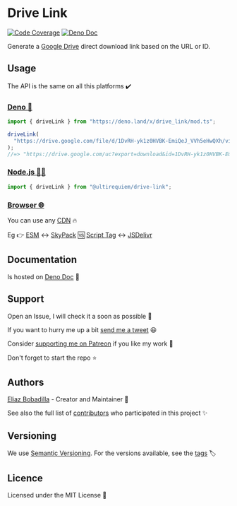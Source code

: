 # Drive Link

[![Code Coverage](https://codecov.io/gh/UltiRequiem/drive_link/branch/main/graph/badge.svg)](https://codecov.io/gh/UltiRequiem/drive_link)
[![Deno Doc](https://doc.deno.land/badge.svg)](https://doc.deno.land/https/deno.land/x/drive_link/mod.ts)

Generate a [Google Drive](https://google.com/drive) direct download link based
on the URL or ID.

## Usage

The API is the same on all this platforms ✔️

### [Deno 🦕](https://deno.land/x/drive_link)

```javascript
import { driveLink } from "https://deno.land/x/drive_link/mod.ts";

driveLink(
  "https://drive.google.com/file/d/1DvRH-yk1z0HVBK-EmiQeJ_VVh5eHwQXh/view?usp=sharing",
);
//=> "https://drive.google.com/uc?export=download&id=1DvRH-yk1z0HVBK-EmiQeJ_VVh5eHwQXh"
```

### [Node.js 🐢🚀](https://npmjs.com/package/@ultirequiem/drive-link)

```javascript
import { driveLink } from "@ultirequiem/drive-link";
```

### [Browser 🌐](https://developer.mozilla.org/en-US/docs/Glossary/Browser)

You can use any [CDN](https://en.wikipedia.org/wiki/Content_delivery_network) 🔥

Eg 👉
[ESM](https://developer.mozilla.org/en-US/docs/Web/JavaScript/Guide/Modules) ↔️
[SkyPack](https://cdn.skypack.dev/@ultirequiem/drive_link) 🆚
[Script Tag](https://developer.mozilla.org/en-US/docs/Web/HTML/Element/script)
↔️ [JSDelivr](https://cdn.jsdelivr.net/npm/@ultirequiem/drive_link)

## Documentation

Is hosted on
[Deno Doc](https://doc.deno.land/https://deno.land/x/drive_link/mod.ts) 📄

## Support

Open an Issue, I will check it a soon as possible 👀

If you want to hurry me up a bit
[send me a tweet](https://twitter.com/UltiRequiem) 😆

Consider [supporting me on Patreon](https://patreon.com/UltiRequiem) if you like
my work 🙏

Don't forget to start the repo ⭐

## Authors

[Eliaz Bobadilla](https://ultirequiem.com) - Creator and Maintainer 💪

See also the full list of
[contributors](https://github.com/UltiRequiem/drive_link/contributors) who
participated in this project ✨

## Versioning

We use [Semantic Versioning](http://semver.org). For the versions available, see
the [tags](https://github.com/UltiRequiem/drive_link/tags) 🏷️

## Licence

Licensed under the MIT License 📄
